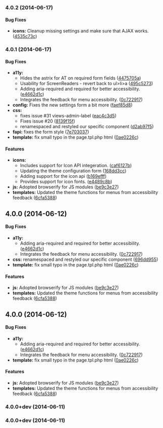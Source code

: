 <a name="4.0.2"></a>
### 4.0.2 (2014-06-17)


#### Bug Fixes

* **icons:** Cleanup missing settings and make sure that AJAX works. ([4535c73c](https://github.com/drupalprojects/kalatheme/commit/4535c73cc84435ba63ca835f45adac3133e773ca))


<a name="4.0.1"></a>
### 4.0.1 (2014-06-17)


#### Bug Fixes

* **a11y:**
  * Hides the astrix for AT on required form fields ([4475705a](https://github.com/drupalprojects/kalatheme/commit/4475705a50a5930d6b8006c1d839a04bfb3e5532))
  * Usability for ScreenReaders - revert back to ul>li>a ([495c5273](https://github.com/drupalprojects/kalatheme/commit/495c527311048c904ee6823522033ba3fba30ea7))
  * Adding aria-required and required for better accessibility. ([e4662d1c](https://github.com/drupalprojects/kalatheme/commit/e4662d1c225f760ada278ff446c217944ba24e45))
  * Integrates the feedback for menu accessibility. ([0c722917](https://github.com/drupalprojects/kalatheme/commit/0c722917622d653bbf9b60ca300233357ef657ee))
* **config:** Fixes the new settings form a bit more ([faef85d8](https://github.com/drupalprojects/kalatheme/commit/faef85d8d2cfd8bea1bbf884a1951cdedac45529))
* **css:**
  * fixes issue #31 views-admin-label ([eac4c3d5](https://github.com/drupalprojects/kalatheme/commit/eac4c3d5b52d378d6b0a885cba20faceefc541d4))
  * Fixes issue #20 ([8139f15f](https://github.com/drupalprojects/kalatheme/commit/8139f15f3ae9616e130c99c9a5f8e1e6dc36c744))
  * renamespaced and restyled our specific component ([d2ab97f5](https://github.com/drupalprojects/kalatheme/commit/d2ab97f56b8c11bcb3cda4217a6bae50a4d5b760))
* **fapi:** fixes the form style ([7e703037](https://github.com/drupalprojects/kalatheme/commit/7e7030373622e1ad471b8d24aeb8858dc1a37e65))
* **template:** fix small typo in the page.tpl.php html ([0ae0226c](https://github.com/drupalprojects/kalatheme/commit/0ae0226c16651a8101185f9a42c37b411c6fd85c))


#### Features

* **icons:**
  * Includes support for Icon API integeration. ([caf6127b](https://github.com/drupalprojects/kalatheme/commit/caf6127bde32631341f04830d541050090787e7c))
  * Updating the theme configuration form ([168dd3cc](https://github.com/drupalprojects/kalatheme/commit/168dd3cce42c96105a8d033ffb76248c133001fd))
  * Adding support for the icon api ([b169efff](https://github.com/drupalprojects/kalatheme/commit/b169efff1205af51520f5d3dac961a315951501f))
  * Provides support for icon fonts. ([e4489c8b](https://github.com/drupalprojects/kalatheme/commit/e4489c8be13528682c7856a334ac78c815213c9c))
* **js:** Adopted browserify for JS modules ([be9c3e27](https://github.com/drupalprojects/kalatheme/commit/be9c3e27fe543809be65ba33e1c1f3361756ccc4))
* **templates:** Updated the theme functions for menus from accessibility feedback ([6cfa5388](https://github.com/drupalprojects/kalatheme/commit/6cfa5388a613ebe469e0c392dfe08a7121adfa7a))


<a name="4.0.0"></a>
## 4.0.0 (2014-06-12)


#### Bug Fixes

* **a11y:**
  * Adding aria-required and required for better accessibility. ([e4662d1c](https://github.com/drupalprojects/kalatheme/commit/e4662d1c225f760ada278ff446c217944ba24e45))
  * Integrates the feedback for menu accessibility. ([0c722917](https://github.com/drupalprojects/kalatheme/commit/0c722917622d653bbf9b60ca300233357ef657ee))
* **css:** renamespaced and restyled our specific component ([696dd955](https://github.com/drupalprojects/kalatheme/commit/696dd95588c15e1acf2e44f246be84fcda9299a2))
* **template:** fix small typo in the page.tpl.php html ([0ae0226c](https://github.com/drupalprojects/kalatheme/commit/0ae0226c16651a8101185f9a42c37b411c6fd85c))


#### Features

* **js:** Adopted browserify for JS modules ([be9c3e27](https://github.com/drupalprojects/kalatheme/commit/be9c3e27fe543809be65ba33e1c1f3361756ccc4))
* **templates:** Updated the theme functions for menus from accessibility feedback ([6cfa5388](https://github.com/drupalprojects/kalatheme/commit/6cfa5388a613ebe469e0c392dfe08a7121adfa7a))


<a name="4.0.0"></a>
## 4.0.0 (2014-06-12)


#### Bug Fixes

* **a11y:**
  * Adding aria-required and required for better accessibility. ([e4662d1c](https://github.com/drupalprojects/kalatheme/commit/e4662d1c225f760ada278ff446c217944ba24e45))
  * Integrates the feedback for menu accessibility. ([0c722917](https://github.com/drupalprojects/kalatheme/commit/0c722917622d653bbf9b60ca300233357ef657ee))
* **template:** fix small typo in the page.tpl.php html ([0ae0226c](https://github.com/drupalprojects/kalatheme/commit/0ae0226c16651a8101185f9a42c37b411c6fd85c))


#### Features

* **js:** Adopted browserify for JS modules ([be9c3e27](https://github.com/drupalprojects/kalatheme/commit/be9c3e27fe543809be65ba33e1c1f3361756ccc4))
* **templates:** Updated the theme functions for menus from accessibility feedback ([6cfa5388](https://github.com/drupalprojects/kalatheme/commit/6cfa5388a613ebe469e0c392dfe08a7121adfa7a))


<a name="4.0.0+dev"></a>
### 4.0.0+dev (2014-06-11)


<a name="4.0.0+dev"></a>
### 4.0.0+dev (2014-06-11)

